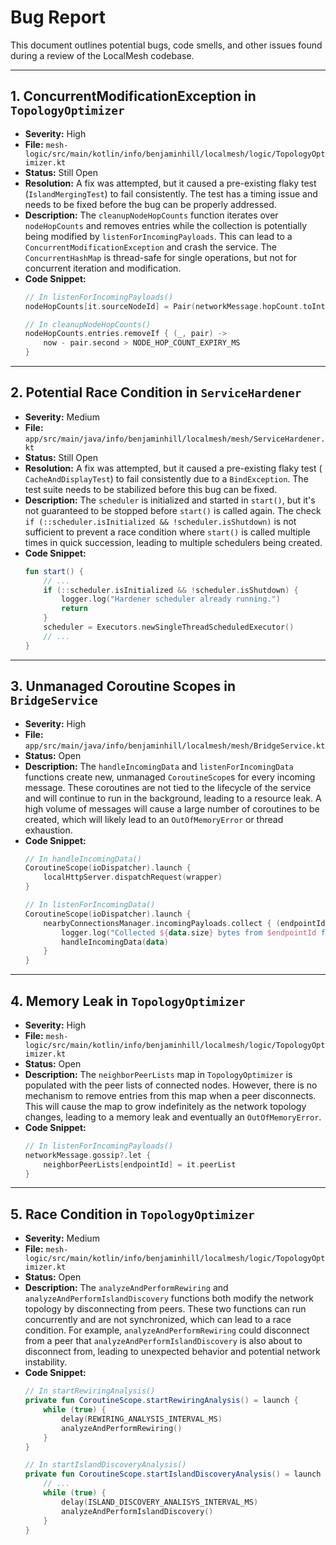 # Bug Report

This document outlines potential bugs, code smells, and other issues found during a review of the
LocalMesh codebase.

---

## 1. ConcurrentModificationException in `TopologyOptimizer`

* **Severity:** High
* **File:** `mesh-logic/src/main/kotlin/info/benjaminhill/localmesh/logic/TopologyOptimizer.kt`
* **Status:** Still Open
* **Resolution:** A fix was attempted, but it caused a pre-existing flaky test (`IslandMergingTest`)
  to fail consistently. The test has a timing issue and needs to be fixed before the bug can be
  properly addressed.
* **Description:**
  The `cleanupNodeHopCounts` function iterates over `nodeHopCounts` and removes entries while the
  collection is potentially being modified by `listenForIncomingPayloads`. This can lead to a
  `ConcurrentModificationException` and crash the service. The `ConcurrentHashMap` is thread-safe
  for single operations, but not for concurrent iteration and modification.
* **Code Snippet:**
  ```kotlin
  // In listenForIncomingPayloads()
  nodeHopCounts[it.sourceNodeId] = Pair(networkMessage.hopCount.toInt(), System.currentTimeMillis())

  // In cleanupNodeHopCounts()
  nodeHopCounts.entries.removeIf { (_, pair) ->
      now - pair.second > NODE_HOP_COUNT_EXPIRY_MS
  }
  ```

---

## 2. Potential Race Condition in `ServiceHardener`

* **Severity:** Medium
* **File:** `app/src/main/java/info/benjaminhill/localmesh/mesh/ServiceHardener.kt`
* **Status:** Still Open
* **Resolution:** A fix was attempted, but it caused a pre-existing flaky test (
  `CacheAndDisplayTest`) to fail consistently due to a `BindException`. The test suite needs to be
  stabilized before this bug can be fixed.
* **Description:**
  The `scheduler` is initialized and started in `start()`, but it's not guaranteed to be stopped
  before `start()` is called again. The check
  `if (::scheduler.isInitialized && !scheduler.isShutdown)` is not sufficient to prevent a race
  condition where `start()` is called multiple times in quick succession, leading to multiple
  schedulers being created.
* **Code Snippet:**
  ```kotlin
  fun start() {
      // ...
      if (::scheduler.isInitialized && !scheduler.isShutdown) {
          logger.log("Hardener scheduler already running.")
          return
      }
      scheduler = Executors.newSingleThreadScheduledExecutor()
      // ...
  }
  ```
---

## 3. Unmanaged Coroutine Scopes in `BridgeService`

* **Severity:** High
* **File:** `app/src/main/java/info/benjaminhill/localmesh/mesh/BridgeService.kt`
* **Status:** Open
* **Description:**
  The `handleIncomingData` and `listenForIncomingData` functions create new, unmanaged `CoroutineScope`s for every incoming message. These coroutines are not tied to the lifecycle of the service and will continue to run in the background, leading to a resource leak. A high volume of messages will cause a large number of coroutines to be created, which will likely lead to an `OutOfMemoryError` or thread exhaustion.
* **Code Snippet:**
  ```kotlin
  // In handleIncomingData()
  CoroutineScope(ioDispatcher).launch {
      localHttpServer.dispatchRequest(wrapper)
  }

  // In listenForIncomingData()
  CoroutineScope(ioDispatcher).launch {
      nearbyConnectionsManager.incomingPayloads.collect { (endpointId, data) ->
          logger.log("Collected ${data.size} bytes from $endpointId from flow.")
          handleIncomingData(data)
      }
  }
  ```

---

## 4. Memory Leak in `TopologyOptimizer`

* **Severity:** High
* **File:** `mesh-logic/src/main/kotlin/info/benjaminhill/localmesh/logic/TopologyOptimizer.kt`
* **Status:** Open
* **Description:**
  The `neighborPeerLists` map in `TopologyOptimizer` is populated with the peer lists of connected nodes. However, there is no mechanism to remove entries from this map when a peer disconnects. This will cause the map to grow indefinitely as the network topology changes, leading to a memory leak and eventually an `OutOfMemoryError`.
* **Code Snippet:**
  ```kotlin
  // In listenForIncomingPayloads()
  networkMessage.gossip?.let {
      neighborPeerLists[endpointId] = it.peerList
  }
  ```

---

## 5. Race Condition in `TopologyOptimizer`

* **Severity:** Medium
* **File:** `mesh-logic/src/main/kotlin/info/benjaminhill/localmesh/logic/TopologyOptimizer.kt`
* **Status:** Open
* **Description:**
  The `analyzeAndPerformRewiring` and `analyzeAndPerformIslandDiscovery` functions both modify the network topology by disconnecting from peers. These two functions can run concurrently and are not synchronized, which can lead to a race condition. For example, `analyzeAndPerformRewiring` could disconnect from a peer that `analyzeAndPerformIslandDiscovery` is also about to disconnect from, leading to unexpected behavior and potential network instability.
* **Code Snippet:**
  ```kotlin
  // In startRewiringAnalysis()
  private fun CoroutineScope.startRewiringAnalysis() = launch {
      while (true) {
          delay(REWIRING_ANALYSIS_INTERVAL_MS)
          analyzeAndPerformRewiring()
      }
  }

  // In startIslandDiscoveryAnalysis()
  private fun CoroutineScope.startIslandDiscoveryAnalysis() = launch {
      // ...
      while (true) {
          delay(ISLAND_DISCOVERY_ANALISYS_INTERVAL_MS)
          analyzeAndPerformIslandDiscovery()
      }
  }
  ```